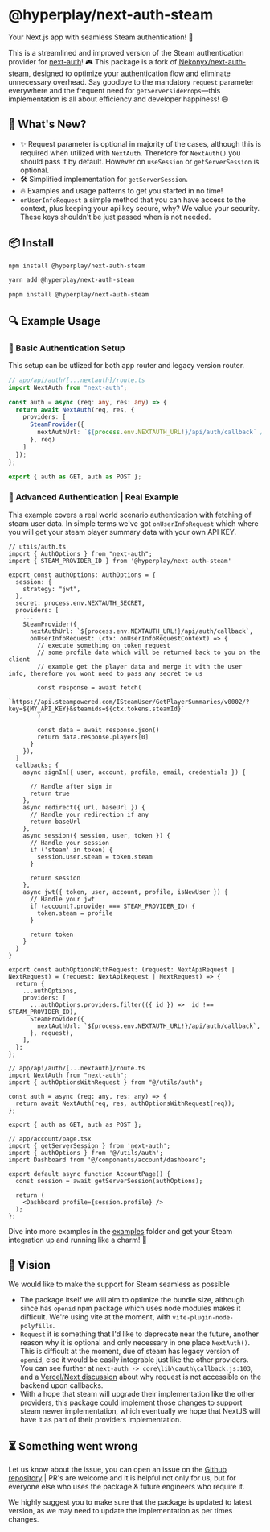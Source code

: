 # @hyperplay/next-auth-steam

Your Next.js app with seamless Steam authentication! 🎉

This is a streamlined and improved version of the Steam authentication provider for [next-auth](https://npm.im/next-auth)! 🎮 This package is a fork of [Nekonyx/next-auth-steam](https://github.com/Nekonyx/next-auth-steam), designed to optimize your authentication flow and eliminate unnecessary overhead. Say goodbye to the mandatory `request` parameter everywhere and the frequent need for `getServersideProps`—this implementation is all about efficiency and developer happiness! 😄

## 🌟 What's New?

- ✨ Request parameter is optional in majority of the cases, although this is required when utilized with `NextAuth`. Therefore for `NextAuth()` you should pass it by default. However on `useSession` or `getServerSession` is optional.
- 🛠️ Simplified implementation for `getServerSession`.
- 🔥 Examples and usage patterns to get you started in no time!
- `onUserInfoRequest` a simple method that you can have access to the context, plus keeping your api key secure, why? We value your security. These keys shouldn't be just passed when is not needed.

## 📦 Install

```bash
npm install @hyperplay/next-auth-steam
```

```bash
yarn add @hyperplay/next-auth-steam
```

```bash
pnpm install @hyperplay/next-auth-steam
```

## 🔍 Example Usage

### 🔹 Basic Authentication Setup

This setup can be utlized for both app router and legacy version router.

```ts
// app/api/auth/[...nextauth]/route.ts
import NextAuth from "next-auth";

const auth = async (req: any, res: any) => {
  return await NextAuth(req, res, {
    providers: [
      SteamProvider({
        nextAuthUrl: `${process.env.NEXTAUTH_URL!}/api/auth/callback` // https://example.com/api/auth/callback/steam
      }, req)
    ]
  });
};

export { auth as GET, auth as POST };
```

### 🔹 Advanced Authentication | Real Example

This example covers a real world scenario authentication with fetching of steam user data. In simple terms we've got `onUserInfoRequest` which where you will get your steam player summary data with your own API KEY. 

```tsx
// utils/auth.ts
import { AuthOptions } from "next-auth";
import { STEAM_PROVIDER_ID } from '@hyperplay/next-auth-steam'

export const authOptions: AuthOptions = {
  session: {
    strategy: "jwt",
  },
  secret: process.env.NEXTAUTH_SECRET,
  providers: [
    ...
    SteamProvider({
      nextAuthUrl: `${process.env.NEXTAUTH_URL!}/api/auth/callback`,
      onUserInfoRequest: (ctx: onUserInfoRequestContext) => {
        // execute something on token request 
        // some profile data which will be returned back to you on the client
        // example get the player data and merge it with the user info, therefore you wont need to pass any secret to us
        
        const response = await fetch(
          `https://api.steampowered.com/ISteamUser/GetPlayerSummaries/v0002/?key=${MY_API_KEY}&steamids=${ctx.tokens.steamId}`
        )

        const data = await response.json()
        return data.response.players[0]
      }
    }),
  ]
  callbacks: {
    async signIn({ user, account, profile, email, credentials }) {

      // Handle after sign in
      return true
    },
    async redirect({ url, baseUrl }) {
      // Handle your redirection if any
      return baseUrl
    },
    async session({ session, user, token }) {
      // Handle your session
      if ('steam' in token) {
        session.user.steam = token.steam
      }

      return session
    },
    async jwt({ token, user, account, profile, isNewUser }) {
      // Handle your jwt
      if (account?.provider === STEAM_PROVIDER_ID) {
        token.steam = profile
      }

      return token
    }
  }
}

export const authOptionsWithRequest: (request: NextApiRequest | NextRequest) = (request: NextApiRequest | NextRequest) => {
  return {
    ...authOptions,
    providers: [
      ...authOptions.providers.filter(({ id }) =>  id !== STEAM_PROVIDER_ID),
      SteamProvider({
        nextAuthUrl: `${process.env.NEXTAUTH_URL!}/api/auth/callback`,
      }, request),
    ],
  };
};

// app/api/auth/[...nextauth]/route.ts
import NextAuth from "next-auth";
import { authOptionsWithRequest } from "@/utils/auth";

const auth = async (req: any, res: any) => {
  return await NextAuth(req, res, authOptionsWithRequest(req));
};

export { auth as GET, auth as POST };

// app/account/page.tsx
import { getServerSession } from 'next-auth';
import { authOptions } from '@/utils/auth';
import Dashboard from '@/components/account/dashboard';

export default async function AccountPage() {
  const session = await getServerSession(authOptions);

  return (
    <Dashboard profile={session.profile} />
  );
};
```

Dive into more examples in the [examples](examples) folder and get your Steam integration up and running like a charm! 🌈

## 🗿 Vision

We would like to make the support for Steam seamless as possible

- The package itself we will aim to optimize the bundle size, although since has `openid` npm package which uses node modules makes it difficult. We're using vite at the moment, with `vite-plugin-node-polyfills`.
- `Request` it is something that I'd like to deprecate near the future, another reason why it is optional and only necessary in one place `NextAuth()`. This is difficult at the moment, due of steam has legacy version of `openid`, else it would be easily integrable just like the other providers. You can see further at `next-auth -> core\lib\oauth\callback.js:103`, and a [Vercel/Next discussion](https://github.com/vercel/next.js/discussions/42732) about why request is not accessible on the backend upon callbacks.
- With a hope that steam will upgrade their implementation like the other providers, this package could implement those changes to support steam newer implementation, which eventually we hope that NextJS will have it as part of their providers implementation.

## ⏳ Something went wrong

Let us know about the issue, you can open an issue on the [Github repository](https://github.com/HyperPlay-Gaming/next-auth-steam) | PR's are welcome and it is helpful not only for us, but for everyone else who uses the package & future engineers who require it.

We highly suggest you to make sure that the package is updated to latest version, as we may need to update the implementation as per times changes.
